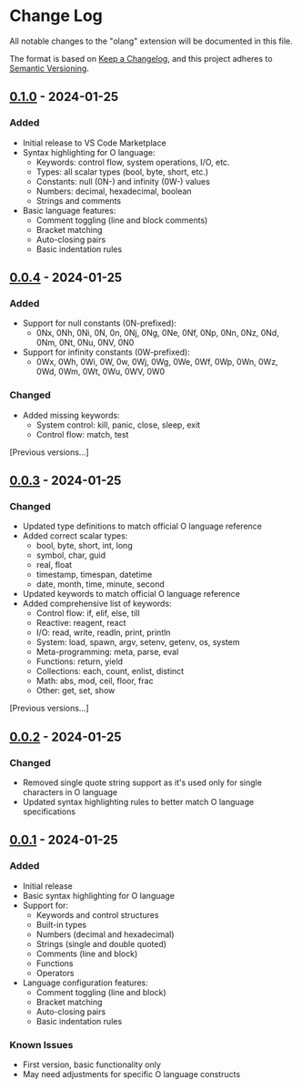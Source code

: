 # Change Log

All notable changes to the "olang" extension will be documented in this file.

The format is based on [Keep a Changelog](https://keepachangelog.com/en/1.0.0/),
and this project adheres to [Semantic Versioning](https://semver.org/spec/v2.0.0.html).

## [0.1.0] - 2024-01-25

### Added
- Initial release to VS Code Marketplace
- Syntax highlighting for O language:
  - Keywords: control flow, system operations, I/O, etc.
  - Types: all scalar types (bool, byte, short, etc.)
  - Constants: null (0N-) and infinity (0W-) values
  - Numbers: decimal, hexadecimal, boolean
  - Strings and comments
- Basic language features:
  - Comment toggling (line and block comments)
  - Bracket matching
  - Auto-closing pairs
  - Basic indentation rules

[0.1.0]: https://github.com/birrgrrim/olang-vscode/releases/tag/v0.1.0

## [0.0.4] - 2024-01-25

### Added
- Support for null constants (0N-prefixed):
  - 0Nx, 0Nh, 0Ni, 0N, 0n, 0Nj, 0Ng, 0Ne, 0Nf, 0Np, 0Nn, 0Nz, 0Nd, 0Nm, 0Nt, 0Nu, 0NV, 0N0
- Support for infinity constants (0W-prefixed):
  - 0Wx, 0Wh, 0Wi, 0W, 0w, 0Wj, 0Wg, 0We, 0Wf, 0Wp, 0Wn, 0Wz, 0Wd, 0Wm, 0Wt, 0Wu, 0WV, 0W0

### Changed
- Added missing keywords:
  - System control: kill, panic, close, sleep, exit
  - Control flow: match, test

[Previous versions...]

[0.0.4]: https://github.com/birrgrrim/olang-vscode/compare/v0.0.3...v0.0.4

## [0.0.3] - 2024-01-25

### Changed
- Updated type definitions to match official O language reference
- Added correct scalar types:
  - bool, byte, short, int, long
  - symbol, char, guid
  - real, float
  - timestamp, timespan, datetime
  - date, month, time, minute, second
- Updated keywords to match official O language reference
- Added comprehensive list of keywords:
  - Control flow: if, elif, else, till
  - Reactive: reagent, react
  - I/O: read, write, readln, print, println
  - System: load, spawn, argv, setenv, getenv, os, system
  - Meta-programming: meta, parse, eval
  - Functions: return, yield
  - Collections: each, count, enlist, distinct
  - Math: abs, mod, ceil, floor, frac
  - Other: get, set, show

[Previous versions...]

[0.0.3]: https://github.com/birrgrrim/olang-vscode/compare/v0.0.2...v0.0.3

## [0.0.2] - 2024-01-25

### Changed
- Removed single quote string support as it's used only for single characters in O language
- Updated syntax highlighting rules to better match O language specifications

[0.0.2]: https://github.com/birrgrrim/olang-vscode/compare/v0.0.1...v0.0.2

## [0.0.1] - 2024-01-25

### Added
- Initial release
- Basic syntax highlighting for O language
- Support for:
  - Keywords and control structures
  - Built-in types
  - Numbers (decimal and hexadecimal)
  - Strings (single and double quoted)
  - Comments (line and block)
  - Functions
  - Operators
- Language configuration features:
  - Comment toggling (line and block)
  - Bracket matching
  - Auto-closing pairs
  - Basic indentation rules

### Known Issues
- First version, basic functionality only
- May need adjustments for specific O language constructs

[0.0.1]: https://github.com/yourusername/olang/releases/tag/v0.0.1
